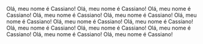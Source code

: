  Olá, meu nome é Cassiano!
 Olá, meu nome é Cassiano!
 Olá, meu nome é Cassiano!
 Olá, meu nome é Cassiano!
 Olá, meu nome é Cassiano!
 Olá, meu nome é Cassiano!
 Olá, meu nome é Cassiano!
 Olá, meu nome é Cassiano!
 Olá, meu nome é Cassiano!
 Olá, meu nome é Cassiano!
 Olá, meu nome é Cassiano!
 Olá, meu nome é Cassiano!
 Olá, meu nome é Cassiano!

